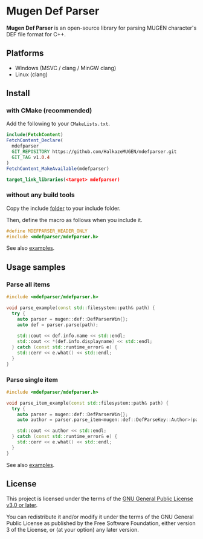 # Mugen Def Parser

**Mugen Def Parser** is an open-source library for parsing MUGEN character's DEF file format for C++.

## Platforms

- Windows (MSVC / clang / MinGW clang)
- Linux (clang)

## Install

### with CMake (recommended)

Add the following to your `CMakeLists.txt`.

```cmake
include(FetchContent)
FetchContent_Declare(
  mdefparser
  GIT_REPOSITORY https://github.com/HalkazeMUGEN/mdefparser.git
  GIT_TAG v1.0.4
)
FetchContent_MakeAvailable(mdefparser)

target_link_libraries(<target> mdefparser)
```

### without any build tools

Copy the include [folder](https://github.com/HalkazeMUGEN/mdefparser/tree/main/include) to your include folder.

Then, define the macro as follows when you include it.

```c
#define MDEFPARSER_HEADER_ONLY
#include <mdefparser/mdefparser.h>
```

See also [examples](https://github.com/HalkazeMUGEN/mdefparser/tree/main/example).

## Usage samples

### Parse all items

```cpp
#include <mdefparser/mdefparser.h>

void parse_example(const std::filesystem::path& path) {
  try {
    auto parser = mugen::def::DefParserWin{};
    auto def = parser.parse(path);
    
    std::cout << def.info.name << std::endl;
    std::cout << *(def.info.displayname) << std::endl;
  } catch (const std::runtime_error& e) {
    std::cerr << e.what() << std::endl;
  }
}
```

### Parse single item

```cpp
#include <mdefparser/mdefparser.h>

void parse_item_example(const std::filesystem::path& path) {
  try {
    auto parser = mugen::def::DefParserWin{};
    auto author = parser.parse_item<mugen::def::DefParseKey::Author>(path);

    std::cout << author << std::endl;
  } catch (const std::runtime_error& e) {
    std::cerr << e.what() << std::endl;
  }
}
```


See also [examples](https://github.com/HalkazeMUGEN/mdefparser/tree/main/example).

## License

This project is licensed under the terms of the [GNU General Public License v3.0 or later](https://www.gnu.org/licenses/gpl-3.0.html).

You can redistribute it and/or modify it under the terms of the GNU General Public License as published by the Free Software Foundation, either version 3 of the License, or (at your option) any later version.
